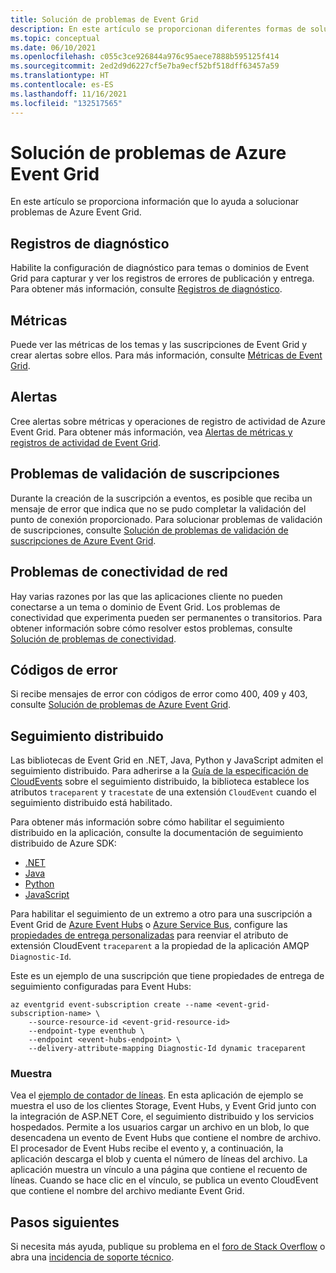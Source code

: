 ```yaml
---
title: Solución de problemas de Event Grid
description: En este artículo se proporcionan diferentes formas de solucionar problemas de Azure Event Grid.
ms.topic: conceptual
ms.date: 06/10/2021
ms.openlocfilehash: c055c3ce926844a976c95aece7888b595125f414
ms.sourcegitcommit: 2ed2d9d6227cf5e7ba9ecf52bf518dff63457a59
ms.translationtype: HT
ms.contentlocale: es-ES
ms.lasthandoff: 11/16/2021
ms.locfileid: "132517565"
---
```

# <a name="troubleshoot-azure-event-grid-issues"></a>Solución de problemas de Azure Event Grid
En este artículo se proporciona información que lo ayuda a solucionar problemas de Azure Event Grid. 

## <a name="diagnostic-logs"></a>Registros de diagnóstico
Habilite la configuración de diagnóstico para temas o dominios de Event Grid para capturar y ver los registros de errores de publicación y entrega. Para obtener más información, consulte [Registros de diagnóstico](enable-diagnostic-logs-topic.md).

## <a name="metrics"></a>Métricas
Puede ver las métricas de los temas y las suscripciones de Event Grid y crear alertas sobre ellos. Para más información, consulte [Métricas de Event Grid](monitor-event-delivery.md).

## <a name="alerts"></a>Alertas
Cree alertas sobre métricas y operaciones de registro de actividad de Azure Event Grid. Para obtener más información, vea [Alertas de métricas y registros de actividad de Event Grid](set-alerts.md).

## <a name="subscription-validation-issues"></a>Problemas de validación de suscripciones
Durante la creación de la suscripción a eventos, es posible que reciba un mensaje de error que indica que no se pudo completar la validación del punto de conexión proporcionado. Para solucionar problemas de validación de suscripciones, consulte [Solución de problemas de validación de suscripciones de Azure Event Grid](troubleshoot-subscription-validation.md). 

## <a name="network-connectivity-issues"></a>Problemas de conectividad de red
Hay varias razones por las que las aplicaciones cliente no pueden conectarse a un tema o dominio de Event Grid. Los problemas de conectividad que experimenta pueden ser permanentes o transitorios. Para obtener información sobre cómo resolver estos problemas, consulte [Solución de problemas de conectividad](troubleshoot-network-connectivity.md).

## <a name="error-codes"></a>Códigos de error
Si recibe mensajes de error con códigos de error como 400, 409 y 403, consulte [Solución de problemas de Azure Event Grid](troubleshoot-errors.md). 

## <a name="distributed-tracing"></a>Seguimiento distribuido 

Las bibliotecas de Event Grid en .NET, Java, Python y JavaScript admiten el seguimiento distribuido. Para adherirse a la [Guía de la especificación de CloudEvents](https://github.com/cloudevents/spec/blob/v1.0.1/extensions/distributed-tracing.md) sobre el seguimiento distribuido, la biblioteca establece los atributos `traceparent` y `tracestate` de una extensión `CloudEvent` cuando el seguimiento distribuido está habilitado.

Para obtener más información sobre cómo habilitar el seguimiento distribuido en la aplicación, consulte la documentación de seguimiento distribuido de Azure SDK:

- [.NET](https://github.com/Azure/azure-sdk-for-net/blob/master/sdk/core/Azure.Core/samples/Diagnostics.md#Distributed-tracing)
- [Java](/azure/developer/java/sdk/tracing)
- [Python](https://github.com/Azure/azure-sdk-for-python/tree/main/sdk/core/azure-core-tracing-opentelemetry)
- [JavaScript](https://github.com/Azure/azure-sdk-for-js/blob/main/sdk/core/README.md#tracing)

Para habilitar el seguimiento de un extremo a otro para una suscripción a Event Grid de [Azure Event Hubs](handler-event-hubs.md) o [Azure Service Bus](handler-service-bus.md), configure las [propiedades de entrega personalizadas](delivery-properties.md) para reenviar el atributo de extensión CloudEvent `traceparent` a la propiedad de la aplicación AMQP `Diagnostic-Id`. 

Este es un ejemplo de una suscripción que tiene propiedades de entrega de seguimiento configuradas para Event Hubs:

```azurecli
az eventgrid event-subscription create --name <event-grid-subscription-name> \
    --source-resource-id <event-grid-resource-id>
    --endpoint-type eventhub \
    --endpoint <event-hubs-endpoint> \
    --delivery-attribute-mapping Diagnostic-Id dynamic traceparent
```

### <a name="sample"></a>Muestra
Vea el [ejemplo de contador de líneas](/samples/azure/azure-sdk-for-net/line-counter/). En esta aplicación de ejemplo se muestra el uso de los clientes Storage, Event Hubs, y Event Grid junto con la integración de ASP.NET Core, el seguimiento distribuido y los servicios hospedados. Permite a los usuarios cargar un archivo en un blob, lo que desencadena un evento de Event Hubs que contiene el nombre de archivo. El procesador de Event Hubs recibe el evento y, a continuación, la aplicación descarga el blob y cuenta el número de líneas del archivo. La aplicación muestra un vínculo a una página que contiene el recuento de líneas. Cuando se hace clic en el vínculo, se publica un evento CloudEvent que contiene el nombre del archivo mediante Event Grid.

## <a name="next-steps"></a>Pasos siguientes
Si necesita más ayuda, publique su problema en el [foro de Stack Overflow](https://stackoverflow.com/questions/tagged/azure-eventgrid) o abra una [incidencia de soporte técnico](https://azure.microsoft.com/support/options/). 
